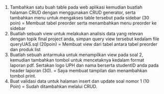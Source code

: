 1. Tambahkan satu buah table pada web aplikasi kemudian buatlah halaman CRUD dengan menggunakan CRUD generator, serta tambahkan menu untuk mengakses table tersebut pada sidebar (30 poin)
= Membuat tabel preorder serta menambahkan menu preorder ke sidebar
2. Buatlah sebuah view untuk melakukan analisis data yang relevan dengan topik final project anda, simpan query view tersebut kedalam file queryUAS.sql (20poin)
= Membuat view dari tabel antara tabel preorder dan produk list
3. Buatlah sebuah antarmuka untuk menampilkan view pada soal 2, kemudian tambahkan tombol untuk mencetaknya kedalam format laporan pdf. Sertakan logo UPH dan nama berserta studentID anda pada header laporan (30).
= Saya membuat tampilan dan menambahkan tombol print.
4. Buat validasi data untuk halaman insert dan update soal nomor 1 (10 Poin)
= Sudah ditambahkan melalui CRUD.